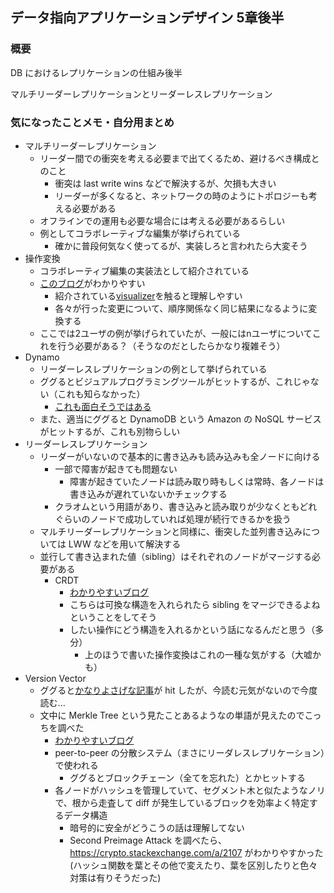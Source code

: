 ## データ指向アプリケーションデザイン 5章後半

### 概要
DB におけるレプリケーションの仕組み後半

マルチリーダーレプリケーションとリーダーレスレプリケーション

### 気になったことメモ・自分用まとめ
- マルチリーダーレプリケーション
  - リーダー間での衝突を考える必要まで出てくるため、避けるべき構成とのこと
    - 衝突は last write wins などで解決するが、欠損も大きい
    - リーダーが多くなると、ネットワークの時のようにトポロジーも考える必要がある
  - オフラインでの運用も必要な場合には考える必要があるらしい
  - 例としてコラボレーティブな編集が挙げられている
    - 確かに普段何気なく使ってるが、実装しろと言われたら大変そう
- 操作変換
  - コラボレーティブ編集の実装法として紹介されている
  - [このブログ](https://qiita.com/phigasui/items/d68bbc7c8023ab11af92)がわかりやすい
    - 紹介されている[visualizer](https://operational-transformation.github.io/index.html)を触ると理解しやすい
    - 各々が行った変更について、順序関係なく同じ結果になるように変換する
  - ここでは2ユーザの例が挙げられていたが、一般にはnユーザについてこれを行う必要がある？（そうなのだとしたらかなり複雑そう）
- Dynamo
  - リーダーレスレプリケーションの例として挙げられている
  - ググるとビジュアルプログラミングツールがヒットするが、これじゃない（これも知らなかった）
    - [これも面白そうではある](https://primer.dynamobim.org/ja/01_Introduction/1-1_what_is_visual_programming.html)
  - また、適当にググると DynamoDB という Amazon の NoSQL サービスがヒットするが、これも別物らしい
- リーダーレスレプリケーション
  - リーダーがいないので基本的に書き込みも読み込みも全ノードに向ける
    - 一部で障害が起きても問題ない
      - 障害が起きていたノードは読み取り時もしくは常時、各ノードは書き込みが遅れていないかチェックする
    - クラオムという用語があり、書き込みと読み取りが少なくともどれぐらいのノードで成功していれば処理が続行できるかを扱う
  - マルチリーダーレプリケーションと同様に、衝突した並列書き込みについては LWW などを用いて解決する
  - 並行して書き込まれた値（sibling）はそれぞれのノードがマージする必要がある
    - CRDT
        - [わかりやすいブログ](https://qiita.com/everpeace/items/bb73ec64d3e682279d26)
        - こちらは可換な構造を入れられたら sibling をマージできるよねということをしてそう
        - したい操作にどう構造を入れるかという話になるんだと思う（多分）
          - 上のほうで書いた操作変換はこれの一種な気がする（大嘘かも）
- Version Vector
  - ググると[かなりよさげな記事](https://hazm.at/mox/distributed-system/algorithm/consistency/version-vector/index.html)が hit したが、今読む元気がないので今度読む...
  - 文中に Merkle Tree という見たことあるようなの単語が見えたのでこっちを調べた
    - [わかりやすいブログ](https://brilliant.org/wiki/merkle-tree/)
    - peer-to-peer の分散システム（まさにリーダレスレプリケーション）で使われる
      - ググるとブロックチェーン（全てを忘れた）とかヒットする
    - 各ノードがハッシュを管理していて、セグメント木と似たようなノリで、根から走査して diff が発生しているブロックを効率よく特定するデータ構造
      - 暗号的に安全がどうこうの話は理解してない
      - Second Preimage Attack を調べたら、https://crypto.stackexchange.com/a/2107 がわかりやすかった(ハッシュ関数を葉とその他で変えたり、葉を区別したりと色々対策は有りそうだった)
